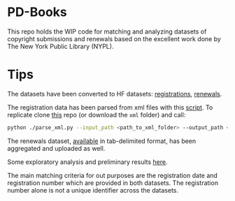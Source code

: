 # PD-Books

This repo holds the WIP code for  matching and analyzing datasets of copyright submissions and renewals based on the excellent work done by The New York Public Library (NYPL).

# Tips

The datasets have been converted to HF datasets: [registrations](https://huggingface.co/datasets/baber/NYPL_entries), [renewals](https://huggingface.co/datasets/baber/cce-renewals).

The registration data has been parsed from xml files with this [script](parse_xml.py). To replicate clone [this](https://github.com/NYPL/catalog_of_copyright_entries_project) repo (or download the `xml` folder) and call:
```bash
python ./parse_xml.py --input_path <path_to_xml_folder> --output_path <output.parquet>
```
The renewals dataset, [available](https://github.com/NYPL/cce-renewals) in tab-delimited format, has been aggregated and uploaded as well.

Some exploratory analysis and preliminary results [here](preliminary_analysis.ipynb).

The main matching criteria for out purposes are the registration date and registration number which are provided in both datasets. The registration number alone is not a unique identifier across the datasets.